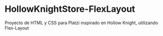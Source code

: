 # HollowKnightStore-FlexLayout
Proyecto de HTML y CSS para Platzi inspirado en Hollow Knight, utilizando Flex-Layout
